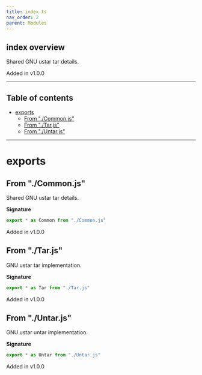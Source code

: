 ```yaml
---
title: index.ts
nav_order: 2
parent: Modules
---
```


## index overview

Shared GNU ustar tar details.

Added in v1.0.0

---

<h2 class="text-delta">Table of contents</h2>

- [exports](#exports)
  - [From "./Common.js"](#from-commonjs)
  - [From "./Tar.js"](#from-tarjs)
  - [From "./Untar.js"](#from-untarjs)

---

# exports

## From "./Common.js"

Shared GNU ustar tar details.

**Signature**

```ts
export * as Common from "./Common.js"
```

Added in v1.0.0

## From "./Tar.js"

GNU ustar tar implementation.

**Signature**

```ts
export * as Tar from "./Tar.js"
```

Added in v1.0.0

## From "./Untar.js"

GNU ustar untar implementation.

**Signature**

```ts
export * as Untar from "./Untar.js"
```

Added in v1.0.0
